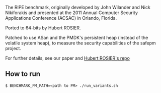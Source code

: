 The RIPE benchmark, originally developed by John Wilander and Nick Nikiforakis and
presented at the 2011 Annual Computer Security Applications Conference (ACSAC) in Orlando, Florida.

Ported to 64-bits by Hubert ROSIER.

Patched to use ASan and the PMDK's persistent heap (instead of the volatile system heap), to measure the security capabilities of the safepm project.

For further details, see our paper and [Hubert ROSIER's repo](https://github.com/hrosier/ripe64)

## How to run

```
$ BENCHMARK_PM_PATH=<path to PM> ./run_variants.sh
```
